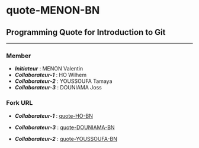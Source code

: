 # quote-MENON-BN

## Programming Quote for Introduction to Git

______

### **Member**

* ***Initiateur*** : MENON Valentin
* ***Collaborateur-1*** : HO Wilhem
* ***Collaborateur-2*** : YOUSSOUFA Tamaya
* ***Collaborateur-3*** : DOUNIAMA Joss

### **Fork URL**

* ***Collaborateur-1*** : [quote-HO-BN](https://github.com/HoWilhem/quote-HO-BN)

* ***Collaborateur-3*** : [quote-DOUNIAMA-BN](https://github.com/n2et4o/quote-DOUNIAMA-BN)

* ***Collaborateur-2*** : [quote-YOUSSOUFA-BN](https://github.com/ouii-i/quote-YOUSSOUFA-BN)
